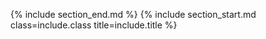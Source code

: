 {% include section_end.md %}
{% include section_start.md class=include.class title=include.title %}
